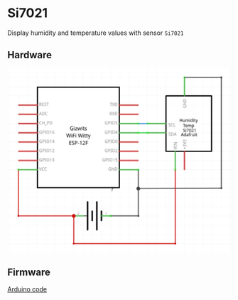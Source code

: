 # Si7021

Display humidity and temperature values with sensor `Si7021`

## Hardware

![Schematic](schematic.png)

## Firmware

[Arduino code](main.ino)
